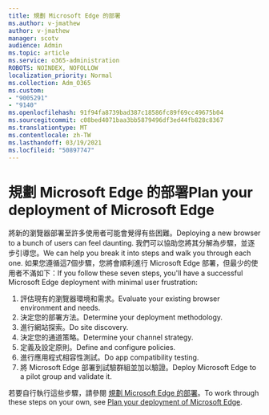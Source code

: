```yaml
---
title: 規劃 Microsoft Edge 的部署
ms.author: v-jmathew
author: v-jmathew
manager: scotv
audience: Admin
ms.topic: article
ms.service: o365-administration
ROBOTS: NOINDEX, NOFOLLOW
localization_priority: Normal
ms.collection: Adm_O365
ms.custom:
- "9005291"
- "9140"
ms.openlocfilehash: 91f94fa8739bad387c18586fc89f69cc49675b04
ms.sourcegitcommit: c08bed4071baa3bb5879496df3ed44fb828c8367
ms.translationtype: MT
ms.contentlocale: zh-TW
ms.lasthandoff: 03/19/2021
ms.locfileid: "50897747"
---
```

# <a name="plan-your-deployment-of-microsoft-edge"></a><span data-ttu-id="b2ea4-102">規劃 Microsoft Edge 的部署</span><span class="sxs-lookup"><span data-stu-id="b2ea4-102">Plan your deployment of Microsoft Edge</span></span>

<span data-ttu-id="b2ea4-103">將新的瀏覽器部署至許多使用者可能會覺得有些困難。</span><span class="sxs-lookup"><span data-stu-id="b2ea4-103">Deploying a new browser to a bunch of users can feel daunting.</span></span> <span data-ttu-id="b2ea4-104">我們可以協助您將其分解為步驟，並逐步引導您。</span><span class="sxs-lookup"><span data-stu-id="b2ea4-104">We can help you break it into steps and walk you through each one.</span></span> <span data-ttu-id="b2ea4-105">如果您遵循這7個步驟，您將會順利進行 Microsoft Edge 部署，但最少的使用者不滿如下：</span><span class="sxs-lookup"><span data-stu-id="b2ea4-105">If you follow these seven steps, you'll have a successful Microsoft Edge deployment with minimal user frustration:</span></span>

1. <span data-ttu-id="b2ea4-106">評估現有的瀏覽器環境和需求。</span><span class="sxs-lookup"><span data-stu-id="b2ea4-106">Evaluate your existing browser environment and needs.</span></span>
2. <span data-ttu-id="b2ea4-107">決定您的部署方法。</span><span class="sxs-lookup"><span data-stu-id="b2ea4-107">Determine your deployment methodology.</span></span>
3. <span data-ttu-id="b2ea4-108">進行網站探索。</span><span class="sxs-lookup"><span data-stu-id="b2ea4-108">Do site discovery.</span></span>
4. <span data-ttu-id="b2ea4-109">決定您的通道策略。</span><span class="sxs-lookup"><span data-stu-id="b2ea4-109">Determine your channel strategy.</span></span>
5. <span data-ttu-id="b2ea4-110">定義及設定原則。</span><span class="sxs-lookup"><span data-stu-id="b2ea4-110">Define and configure policies.</span></span>
6. <span data-ttu-id="b2ea4-111">進行應用程式相容性測試。</span><span class="sxs-lookup"><span data-stu-id="b2ea4-111">Do app compatibility testing.</span></span>
7. <span data-ttu-id="b2ea4-112">將 Microsoft Edge 部署到試驗群組並加以驗證。</span><span class="sxs-lookup"><span data-stu-id="b2ea4-112">Deploy Microsoft Edge to a pilot group and validate it.</span></span>

<span data-ttu-id="b2ea4-113">若要自行執行這些步驟，請參閱 [規劃 Microsoft Edge 的部署](https://go.microsoft.com/fwlink/?linkid=2129990)。</span><span class="sxs-lookup"><span data-stu-id="b2ea4-113">To work through these steps on your own, see [Plan your deployment of Microsoft Edge](https://go.microsoft.com/fwlink/?linkid=2129990).</span></span>
